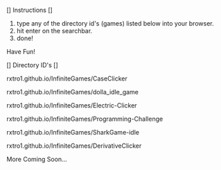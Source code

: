 [] Instructions []

1. type any of the directory id's (games) listed below into your browser.
2. hit enter on the searchbar.
3. done!

Have Fun!


[] Directory ID's []

rxtro1.github.io/InfiniteGames/CaseClicker

rxtro1.github.io/InfiniteGames/dolla_idle_game

rxtro1.github.io/InfiniteGames/Electric-Clicker

rxtro1.github.io/InfiniteGames/Programming-Challenge

rxtro1.github.io/InfiniteGames/SharkGame-idle

rxtro1.github.io/InfiniteGames/DerivativeClicker

More Coming Soon...
